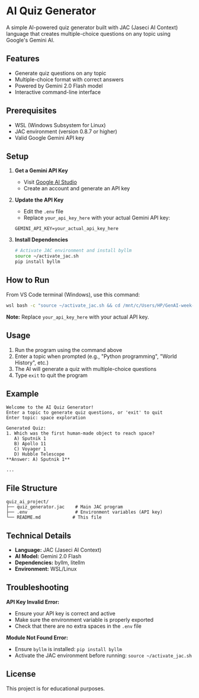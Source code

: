 # AI Quiz Generator

A simple AI-powered quiz generator built with JAC (Jaseci AI Context) language that creates multiple-choice questions on any topic using Google's Gemini AI.

## Features

- Generate quiz questions on any topic
- Multiple-choice format with correct answers
- Powered by Gemini 2.0 Flash model
- Interactive command-line interface


## Prerequisites

- WSL (Windows Subsystem for Linux)
- JAC environment (version 0.8.7 or higher)
- Valid Google Gemini API key

## Setup

1. **Get a Gemini API Key**
   - Visit [Google AI Studio](https://aistudio.google.com/)
   - Create an account and generate an API key

2. **Update the API Key**
   - Edit the `.env` file
   - Replace `your_api_key_here` with your actual Gemini API key:
   ```
   GEMINI_API_KEY=your_actual_api_key_here
   ```

3. **Install Dependencies**
   ```bash
   # Activate JAC environment and install byllm
   source ~/activate_jac.sh
   pip install byllm
   ```

## How to Run

From VS Code terminal (Windows), use this command:

```bash
wsl bash -c "source ~/activate_jac.sh && cd /mnt/c/Users/HP/GenAI-week-1/quiz_ai_project && export GEMINI_API_KEY='your_api_key_here' && jac run quiz_generator.jac"
```

**Note:** Replace `your_api_key_here` with your actual API key.

## Usage

1. Run the program using the command above
2. Enter a topic when prompted (e.g., "Python programming", "World History", etc.)
3. The AI will generate a quiz with multiple-choice questions
4. Type `exit` to quit the program

## Example

```
Welcome to the AI Quiz Generator!
Enter a topic to generate quiz questions, or 'exit' to quit
Enter topic: space exploration

Generated Quiz:
1. Which was the first human-made object to reach space?
   A) Sputnik 1
   B) Apollo 11
   C) Voyager 1
   D) Hubble Telescope
**Answer: A) Sputnik 1**

...
```

## File Structure

```
quiz_ai_project/
├── quiz_generator.jac    # Main JAC program
├── .env                  # Environment variables (API key)
└── README.md            # This file
```

## Technical Details

- **Language:** JAC (Jaseci AI Context)
- **AI Model:** Gemini 2.0 Flash
- **Dependencies:** byllm, litellm
- **Environment:** WSL/Linux

## Troubleshooting

**API Key Invalid Error:**
- Ensure your API key is correct and active
- Make sure the environment variable is properly exported
- Check that there are no extra spaces in the `.env` file

**Module Not Found Error:**
- Ensure `byllm` is installed: `pip install byllm`
- Activate the JAC environment before running: `source ~/activate_jac.sh`

## License

This project is for educational purposes.